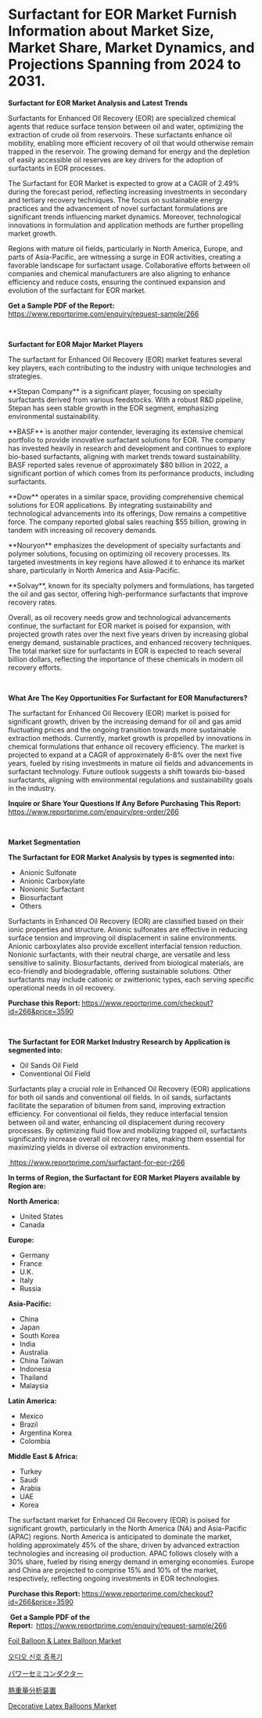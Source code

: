 <p><h1>Surfactant for EOR Market Furnish Information about Market Size, Market Share, Market Dynamics, and Projections Spanning from 2024 to 2031.</h1></p><p><strong>Surfactant for EOR Market Analysis and Latest Trends</strong></p>
<p><p>Surfactants for Enhanced Oil Recovery (EOR) are specialized chemical agents that reduce surface tension between oil and water, optimizing the extraction of crude oil from reservoirs. These surfactants enhance oil mobility, enabling more efficient recovery of oil that would otherwise remain trapped in the reservoir. The growing demand for energy and the depletion of easily accessible oil reserves are key drivers for the adoption of surfactants in EOR processes.</p><p>The Surfactant for EOR Market is expected to grow at a CAGR of 2.49% during the forecast period, reflecting increasing investments in secondary and tertiary recovery techniques. The focus on sustainable energy practices and the advancement of novel surfactant formulations are significant trends influencing market dynamics. Moreover, technological innovations in formulation and application methods are further propelling market growth. </p><p>Regions with mature oil fields, particularly in North America, Europe, and parts of Asia-Pacific, are witnessing a surge in EOR activities, creating a favorable landscape for surfactant usage. Collaborative efforts between oil companies and chemical manufacturers are also aligning to enhance efficiency and reduce costs, ensuring the continued expansion and evolution of the surfactant for EOR market.</p></p>
<p><strong>Get a Sample PDF of the Report:&nbsp;</strong> <a href="https://www.reportprime.com/enquiry/request-sample/266">https://www.reportprime.com/enquiry/request-sample/266</a></p>
<p>&nbsp;</p>
<p><strong>Surfactant for EOR Major Market Players</strong></p>
<p><p>The surfactant for Enhanced Oil Recovery (EOR) market features several key players, each contributing to the industry with unique technologies and strategies. </p><p>**Stepan Company** is a significant player, focusing on specialty surfactants derived from various feedstocks. With a robust R&D pipeline, Stepan has seen stable growth in the EOR segment, emphasizing environmental sustainability.</p><p>**BASF** is another major contender, leveraging its extensive chemical portfolio to provide innovative surfactant solutions for EOR. The company has invested heavily in research and development and continues to explore bio-based surfactants, aligning with market trends toward sustainability. BASF reported sales revenue of approximately $80 billion in 2022, a significant portion of which comes from its performance products, including surfactants.</p><p>**Dow** operates in a similar space, providing comprehensive chemical solutions for EOR applications. By integrating sustainability and technological advancements into its offerings, Dow remains a competitive force. The company reported global sales reaching $55 billion, growing in tandem with increasing oil recovery demands.</p><p>**Nouryon** emphasizes the development of specialty surfactants and polymer solutions, focusing on optimizing oil recovery processes. Its targeted investments in key regions have allowed it to enhance its market share, particularly in North America and Asia-Pacific.</p><p>**Solvay**, known for its specialty polymers and formulations, has targeted the oil and gas sector, offering high-performance surfactants that improve recovery rates.</p><p>Overall, as oil recovery needs grow and technological advancements continue, the surfactant for EOR market is poised for expansion, with projected growth rates over the next five years driven by increasing global energy demand, sustainable practices, and enhanced recovery techniques. The total market size for surfactants in EOR is expected to reach several billion dollars, reflecting the importance of these chemicals in modern oil recovery efforts.</p></p>
<p>&nbsp;</p>
<p><strong>What Are The Key Opportunities For Surfactant for EOR Manufacturers?</strong></p>
<p><p>The surfactant for Enhanced Oil Recovery (EOR) market is poised for significant growth, driven by the increasing demand for oil and gas amid fluctuating prices and the ongoing transition towards more sustainable extraction methods. Currently, market growth is propelled by innovations in chemical formulations that enhance oil recovery efficiency. The market is projected to expand at a CAGR of approximately 6-8% over the next five years, fueled by rising investments in mature oil fields and advancements in surfactant technology. Future outlook suggests a shift towards bio-based surfactants, aligning with environmental regulations and sustainability goals in the industry.</p></p>
<p><strong>Inquire or Share Your Questions If Any Before Purchasing This Report:</strong> <a href="https://www.reportprime.com/enquiry/pre-order/266">https://www.reportprime.com/enquiry/pre-order/266</a></p>
<p>&nbsp;</p>
<p><strong>Market Segmentation</strong></p>
<p><strong>The Surfactant for EOR Market Analysis by types is segmented into:</strong></p>
<p><ul><li>Anionic Sulfonate</li><li>Anionic Carboxylate</li><li>Nonionic Surfactant</li><li>Biosurfactant</li><li>Others</li></ul></p>
<p><p>Surfactants in Enhanced Oil Recovery (EOR) are classified based on their ionic properties and structure. Anionic sulfonates are effective in reducing surface tension and improving oil displacement in saline environments. Anionic carboxylates also provide excellent interfacial tension reduction. Nonionic surfactants, with their neutral charge, are versatile and less sensitive to salinity. Biosurfactants, derived from biological materials, are eco-friendly and biodegradable, offering sustainable solutions. Other surfactants may include cationic or zwitterionic types, each serving specific operational needs in oil recovery.</p></p>
<p><strong>Purchase this Report:&nbsp;</strong><a href="https://www.reportprime.com/checkout?id=266&price=3590">https://www.reportprime.com/checkout?id=266&price=3590</a></p>
<p>&nbsp;</p>
<p><strong>The Surfactant for EOR Market Industry Research by Application is segmented into:</strong></p>
<p><ul><li>Oil Sands Oil Field</li><li>Conventional Oil Field</li></ul></p>
<p><p>Surfactants play a crucial role in Enhanced Oil Recovery (EOR) applications for both oil sands and conventional oil fields. In oil sands, surfactants facilitate the separation of bitumen from sand, improving extraction efficiency. For conventional oil fields, they reduce interfacial tension between oil and water, enhancing oil displacement during recovery processes. By optimizing fluid flow and mobilizing trapped oil, surfactants significantly increase overall oil recovery rates, making them essential for maximizing yields in diverse oil extraction environments.</p></p>
<p><a href="https://www.reportprime.com/surfactant-for-eor-r266">&nbsp;https://www.reportprime.com/surfactant-for-eor-r266</a></p>
<p><strong>In terms of Region, the Surfactant for EOR Market Players available by Region are:</strong></p>
<p>
    <p> <strong> North America: </strong>
        <ul>
            <li>United States</li>
            <li>Canada</li>
        </ul>
        </p> 
    <p> <strong> Europe: </strong>
        <ul>
            <li>Germany</li>
            <li>France</li>
            <li>U.K.</li>
            <li>Italy</li>
            <li>Russia</li>
        </ul>
        </p> 
    <p> <strong> Asia-Pacific: </strong>
        <ul>
            <li>China</li>
            <li>Japan</li>
            <li>South Korea</li>
            <li>India</li>
            <li>Australia</li>
            <li>China Taiwan</li>
            <li>Indonesia</li>
            <li>Thailand</li>
            <li>Malaysia</li>
        </ul>
        </p> 
    <p> <strong> Latin America: </strong>
        <ul>
            <li>Mexico</li>
            <li>Brazil</li>
            <li>Argentina Korea</li>
            <li>Colombia</li>
        </ul>
        </p> 
    <p> <strong> Middle East & Africa: </strong>
        <ul>
            <li>Turkey</li>
            <li>Saudi</li>
            <li>Arabia</li>
            <li>UAE</li>
            <li>Korea</li>
        </ul>
    </p>
    </p>
<p><p>The surfactant market for Enhanced Oil Recovery (EOR) is poised for significant growth, particularly in the North America (NA) and Asia-Pacific (APAC) regions. North America is anticipated to dominate the market, holding approximately 45% of the share, driven by advanced extraction technologies and increasing oil production. APAC follows closely with a 30% share, fueled by rising energy demand in emerging economies. Europe and China are projected to comprise 15% and 10% of the market, respectively, reflecting ongoing investments in EOR technologies.</p></p>
<p><strong>Purchase this Report: </strong><a href="https://www.reportprime.com/checkout?id=266&price=3590">https://www.reportprime.com/checkout?id=266&price=3590</a></p>
<p>&nbsp;<strong>Get a Sample PDF of the Report:&nbsp;&nbsp;</strong><a href="https://www.reportprime.com/enquiry/request-sample/266">https://www.reportprime.com/enquiry/request-sample/266</a></p>
<p><strong></strong></p>
<p><p><a href="https://www.linkedin.com/pulse/strategic-market-insights-global-foil-balloon-latex-2024-stitc?trackingId=ETWoRk2lQfyRjI0Ujn6yPQ%3D%3D">Foil Balloon & Latex Balloon Market</a></p><p><a href="https://medium.com/@jennaduke56/%EA%B8%80%EB%A1%9C%EB%B2%8C-%EC%98%A4%EB%94%94%EC%98%A4-%EC%8B%A0%ED%98%B8-%EC%A6%9D%ED%8F%AD%EA%B8%B0-%EC%8B%9C%EC%9E%A5-%EB%8F%99%ED%96%A5-2024%EB%85%84%EB%B6%80%ED%84%B0-2031%EB%85%84%EA%B9%8C%EC%A7%80%EC%9D%98-%EC%84%B1%EC%9E%A5-%EA%B8%B0%ED%9A%8C-%EB%B0%8F-%EB%8F%84%EC%A0%84%EC%97%90-%EB%8C%80%ED%95%9C-%ED%86%B5%EC%B0%B0%EB%A0%A5-440e7f6b9741">오디오 신호 증폭기</a></p><p><a href="https://medium.com/@lenorakris2023/%E3%83%91%E3%83%AF%E3%83%BC%E5%8D%8A%E5%B0%8E%E4%BD%93%E5%B8%82%E5%A0%B4%E3%81%AE%E8%A6%8F%E6%A8%A1%E3%81%A8%E3%82%B7%E3%82%A7%E3%82%A2%E5%88%86%E6%9E%90-%E6%88%90%E9%95%B7%E3%83%88%E3%83%AC%E3%83%B3%E3%83%89%E3%81%A8%E4%BA%88%E6%B8%AC-2024%E5%B9%B4-2031%E5%B9%B4-c184750653d2">パワーセミコンダクター</a></p><p><a href="https://medium.com/@qyzhmeiu47/%E3%82%B5%E3%83%BC%E3%83%9E%E3%82%B0%E3%83%A9%E3%83%93%E3%83%A1%E3%83%88%E3%83%AA%E3%83%BC%E3%82%A2%E3%83%8A%E3%83%A9%E3%82%A4%E3%82%B6%E3%83%BC%E5%B8%82%E5%A0%B4%E3%81%AE%E6%88%90%E9%95%B7-%E5%B8%82%E5%A0%B4%E3%82%BB%E3%82%B0%E3%83%A1%E3%83%B3%E3%83%86%E3%83%BC%E3%82%B7%E3%83%A7%E3%83%B3%E3%81%8A%E3%82%88%E3%81%B3%E5%9C%B0%E5%9F%9F%E5%88%86%E6%9E%90-%E4%B8%96%E7%95%8C%E4%BA%88%E6%B8%AC2031-bca706871ccd">熱重量分析装置</a></p><p><a href="https://www.linkedin.com/pulse/insights-decorative-latex-balloons-market-size-which-expanding-ro4ac?trackingId=xZRTD%2BQdSTa5%2BN8SruN3Tw%3D%3D">Decorative Latex Balloons Market</a></p></p>